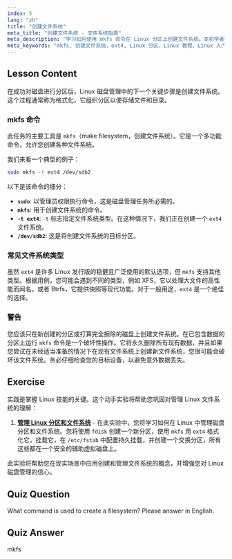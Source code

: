 ```yaml
---
index: 5
lang: "zh"
title: "创建文件系统"
meta_title: "创建文件系统 - 文件系统指南"
meta_description: "学习如何使用 mkfs 命令在 Linux 分区上创建文件系统。本初学者指南涵盖磁盘管理、使用 ext4 格式化以及 Linux 分区的基本步骤。"
meta_keywords: "mkfs, 创建文件系统，ext4, Linux 分区，Linux 教程，Linux 入门，磁盘管理，Linux 指南，格式化磁盘 linux"
---
```


## Lesson Content

在成功对磁盘进行分区后，Linux 磁盘管理中的下一个关键步骤是创建文件系统。这个过程通常称为格式化，它组织分区以便存储文件和目录。

### mkfs 命令

此任务的主要工具是 `mkfs`（make filesystem，创建文件系统）。它是一个多功能命令，允许您创建各种文件系统。

我们来看一个典型的例子：

```bash
sudo mkfs -t ext4 /dev/sdb2
```

以下是该命令的细分：

- **`sudo`**: 以管理员权限执行命令，这是磁盘管理任务所必需的。
- **`mkfs`**: 用于创建文件系统的命令。
- **`-t ext4`**: `-t` 标志指定文件系统类型。在这种情况下，我们正在创建一个 `ext4` 文件系统。
- **`/dev/sdb2`**: 这是将创建文件系统的目标分区。

### 常见文件系统类型

虽然 `ext4` 是许多 Linux 发行版的稳健且广泛使用的默认选项，但 `mkfs` 支持其他类型。根据用例，您可能会遇到不同的类型，例如 XFS，它以处理大文件的高性能而闻名，或者 Btrfs，它提供快照等现代功能。对于一般用途，`ext4` 是一个绝佳的选择。

### 警告

您应该只在新创建的分区或打算完全擦除的磁盘上创建文件系统。在已包含数据的分区上运行 `mkfs` 命令是一个破坏性操作。它将永久删除所有现有数据，并且如果您尝试在未经适当准备的情况下在现有文件系统上创建新文件系统，您很可能会破坏该文件系统。务必仔细检查您的目标设备，以避免意外数据丢失。

## Exercise

实践是掌握 Linux 技能的关键。这个动手实验将帮助您巩固对管理 Linux 文件系统的理解：

1. **[管理 Linux 分区和文件系统](https://labex.io/zh/labs/comptia-manage-linux-partitions-and-filesystems-590845)** - 在此实验中，您将学习如何在 Linux 中管理磁盘分区和文件系统。您将使用 `fdisk` 创建一个新分区，使用 `mkfs` 用 `ext4` 格式化它，挂载它，在 `/etc/fstab` 中配置持久挂载，并创建一个交换分区，所有这些都在一个安全的辅助虚拟磁盘上。

此实验将帮助您在现实场景中应用创建和管理文件系统的概念，并增强您对 Linux 磁盘管理的信心。

## Quiz Question

What command is used to create a filesystem? Please answer in English.

## Quiz Answer

mkfs
